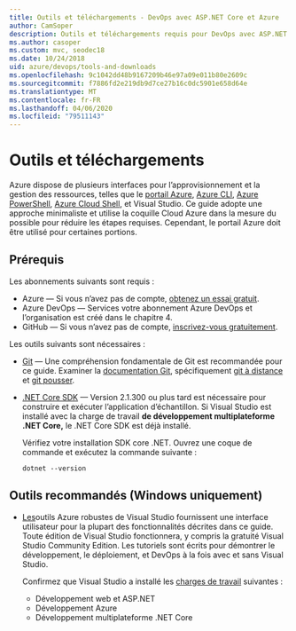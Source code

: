 ```yaml
---
title: Outils et téléchargements - DevOps avec ASP.NET Core et Azure
author: CamSoper
description: Outils et téléchargements requis pour DevOps avec ASP.NET Core et Azure.
ms.author: casoper
ms.custom: mvc, seodec18
ms.date: 10/24/2018
uid: azure/devops/tools-and-downloads
ms.openlocfilehash: 9c1042dd48b9167209b46e97a09e011b80e2609c
ms.sourcegitcommit: f7886fd2e219db9d7ce27b16c0dc5901e658d64e
ms.translationtype: MT
ms.contentlocale: fr-FR
ms.lasthandoff: 04/06/2020
ms.locfileid: "79511143"
---
```

# <a name="tools-and-downloads"></a>Outils et téléchargements

Azure dispose de plusieurs interfaces pour l’approvisionnement et la gestion des ressources, telles que le [portail Azure](https://portal.azure.com), [Azure CLI](/cli/azure/), [Azure PowerShell](/powershell/azure/overview), [Azure Cloud Shell](https://shell.azure.com/bash), et Visual Studio. Ce guide adopte une approche minimaliste et utilise la coquille Cloud Azure dans la mesure du possible pour réduire les étapes requises. Cependant, le portail Azure doit être utilisé pour certaines portions.

## <a name="prerequisites"></a>Prérequis

Les abonnements suivants sont requis :

* Azure &mdash; Si vous n’avez pas de compte, [obtenez un essai gratuit](https://azure.microsoft.com/free/).
* Azure DevOps &mdash; Services votre abonnement Azure DevOps et l’organisation est créé dans le chapitre 4.
* GitHub &mdash; Si vous n’avez pas de compte, [inscrivez-vous gratuitement](https://github.com/join).

Les outils suivants sont nécessaires :

* [Git](https://git-scm.com/downloads) &mdash; Une compréhension fondamentale de Git est recommandée pour ce guide. Examiner la [documentation Git](https://git-scm.com/doc), spécifiquement [git à distance](https://git-scm.com/docs/git-remote) et [git pousser](https://git-scm.com/docs/git-push).
* [.NET Core SDK](https://dotnet.microsoft.com/download/) &mdash; Version 2.1.300 ou plus tard est nécessaire pour construire et exécuter l’application d’échantillon. Si Visual Studio est installé avec la charge de travail **de développement multiplateforme .NET Core,** le .NET Core SDK est déjà installé.

    Vérifiez votre installation SDK core .NET. Ouvrez une coque de commande et exécutez la commande suivante :

    ```dotnetcli
    dotnet --version
    ```

## <a name="recommended-tools-windows-only"></a>Outils recommandés (Windows uniquement)

* [Les](https://visualstudio.microsoft.com)outils Azure robustes de Visual Studio fournissent une interface utilisateur pour la plupart des fonctionnalités décrites dans ce guide. Toute édition de Visual Studio fonctionnera, y compris la gratuité Visual Studio Community Edition. Les tutoriels sont écrits pour démontrer le développement, le déploiement, et DevOps à la fois avec et sans Visual Studio.

  Confirmez que Visual Studio a installé les [charges de travail](/visualstudio/install/modify-visual-studio) suivantes :

  * Développement web et ASP.NET
  * Développement Azure
  * Développement multiplateforme .NET Core
